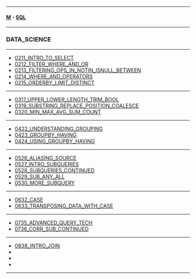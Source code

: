 
---

#### [M](https://github.com/ttltrk/TTT/blob/master/menu.md) - [SQL](https://github.com/ttltrk/TTT/blob/master/SQL/SQL.md)

---

### DATA_SCIENCE

---

* [0211_INTRO_TO_SELECT](https://github.com/ttltrk/TTT/blob/master/SQL/DS/0211_INTRO_TO_SELECT/0211_INTRO_TO_SELECT.md)
* [0212_FILTER_WHERE_AND_OR](https://github.com/ttltrk/TTT/blob/master/SQL/DS/0212_FILTER_WHERE_AND_OR/0212_FILTER_WHERE_AND_OR.md)
* [0213_FILTERING_OPS_IN_NOTIN_ISNULL_BETWEEN](https://github.com/ttltrk/TTT/blob/master/SQL/DS/0213_FILTERING_OPS_IN_NOTIN_ISNULL_BETWEEN/0213_FILTERING_OPS_IN_NOTIN_ISNULL_BETWEEN.md)
* [0214_WHERE_AND_OPERATORS](https://github.com/ttltrk/TTT/blob/master/SQL/DS/0214_WHERE_AND_OPERATORS/0214_WHERE_AND_OPERATORS.md)
* [0215_ORDERBY_LIMIT_DISTINCT](https://github.com/ttltrk/TTT/blob/master/SQL/DS/0215_ORDERBY_LIMIT_DISTINCT/0215_ORDERBY_LIMIT_DISTINCT.md)

---

* [0317_UPPER_LOWER_LENGTH_TRIM_BOOL](https://github.com/ttltrk/TTT/blob/master/SQL/DS/0317_UPPER_LOWER_LENGTH_TRIM_BOOL/0317_UPPER_LOWER_LENGTH_TRIM_BOOL.md)
* [0319_SUBSTRING_REPLACE_POSITION_COALESCE](https://github.com/ttltrk/TTT/blob/master/SQL/DS/0319_SUBSTRING_REPLACE_POSITION_COALESCE/0319_SUBSTRING_REPLACE_POSITION_COALESCE.md)
* [0320_MIN_MAX_AVG_SUM_COUNT](https://github.com/ttltrk/TTT/blob/master/SQL/DS/0320_MIN_MAX_AVG_SUM_COUNT/0320_MIN_MAX_AVG_SUM_COUNT.md)

---

* [0422_UNDERSTANDING_GROUPING](https://github.com/ttltrk/TTT/blob/master/SQL/DS/0422_UNDERSTANDING_GROUPING/0422_UNDERSTANDING_GROUPING.md)
* [0423_GROUPBY_HAVING](https://github.com/ttltrk/TTT/blob/master/SQL/DS/0423_GROUPBY_HAVING/0423_GROUPBY_HAVING.md)
* [0424_USING_GROUPBY_HAVING](https://github.com/ttltrk/TTT/blob/master/SQL/DS/0424_USING_GROUPBY_HAVING/0424_USING_GROUPBY_HAVING.md)

---

* [0526_ALIASING_SOURCE](https://github.com/ttltrk/TTT/blob/master/SQL/DS/0526_ALIASING_SOURCE/0526_ALIASING_SOURCE.md)
* [0527_INTRO_SUBQUERIES](https://github.com/ttltrk/TTT/blob/master/SQL/DS/0527_INTRO_SUBQUERIES/0527_INTRO_SUBQUERIES.md)
* [0528_SUBQUERIES_CONTINUED](https://github.com/ttltrk/TTT/blob/master/SQL/DS/0528_SUBQUERIES_CONTINUED/0528_SUBQUERIES_CONTINUED.md)
* [0529_SUB_ANY_ALL](https://github.com/ttltrk/TTT/blob/master/SQL/DS/0529_SUB_ANY_ALL/0529_SUB_ANY_ALL.md)
* [0530_MORE_SUBQUERY](https://github.com/ttltrk/TTT/blob/master/SQL/DS/0530_MORE_SUBQUERY/0530_MORE_SUBQUERY.md)

---

* [0632_CASE](https://github.com/ttltrk/TTT/blob/master/SQL/DS/0632_CASE/0632_CASE.md)
* [0633_TRANSPOSING_DATA_WITH_CASE](https://github.com/ttltrk/TTT/blob/master/SQL/DS/0633_TRANSPOSING_DATA_WITH_CASE/0633_TRANSPOSING_DATA_WITH_CASE.md)

---

* [0735_ADVANCED_QUERY_TECH](https://github.com/ttltrk/TTT/blob/master/SQL/DS/0735_ADVANCED_QUERY_TECH/0735_ADVANCED_QUERY_TECH.md)
* [0736_CORR_SUB_CONTINUED](https://github.com/ttltrk/TTT/blob/master/SQL/DS/0736_CORR_SUB_CONTINUED/0736_CORR_SUB_CONTINUED.md)

---

* [0838_INTRO_JOIN](https://github.com/ttltrk/TTT/blob/master/SQL/DS/0838_INTRO_JOIN/0838_INTRO_JOIN.md)
* []()
* []()
* []()

---
